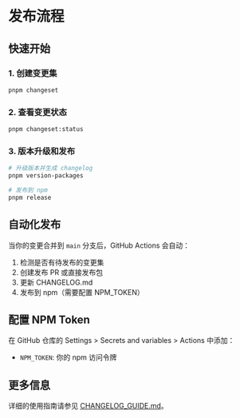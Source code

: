 # 发布流程

## 快速开始

### 1. 创建变更集
```bash
pnpm changeset
```

### 2. 查看变更状态
```bash
pnpm changeset:status
```

### 3. 版本升级和发布
```bash
# 升级版本并生成 changelog
pnpm version-packages

# 发布到 npm
pnpm release
```

## 自动化发布

当你的变更合并到 `main` 分支后，GitHub Actions 会自动：

1. 检测是否有待发布的变更集
2. 创建发布 PR 或直接发布包
3. 更新 CHANGELOG.md
4. 发布到 npm（需要配置 NPM_TOKEN）

## 配置 NPM Token

在 GitHub 仓库的 Settings > Secrets and variables > Actions 中添加：

- `NPM_TOKEN`: 你的 npm 访问令牌

## 更多信息

详细的使用指南请参见 [CHANGELOG_GUIDE.md](./CHANGELOG_GUIDE.md)。
